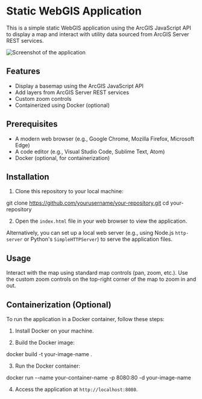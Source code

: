 # Static WebGIS Application

This is a simple static WebGIS application using the ArcGIS JavaScript API to display a map and interact with utility data sourced from ArcGIS Server REST services.

![Screenshot of the application](./img/screenshot.png)

## Features

- Display a basemap using the ArcGIS JavaScript API
- Add layers from ArcGIS Server REST services
- Custom zoom controls
- Containerized using Docker (optional)

## Prerequisites

- A modern web browser (e.g., Google Chrome, Mozilla Firefox, Microsoft Edge)
- A code editor (e.g., Visual Studio Code, Sublime Text, Atom)
- Docker (optional, for containerization)

## Installation

1. Clone this repository to your local machine:

git clone https://github.com/yourusername/your-repository.git
cd your-repository


2. Open the `index.html` file in your web browser to view the application.

Alternatively, you can set up a local web server (e.g., using Node.js `http-server` or Python's `SimpleHTTPServer`) to serve the application files.

## Usage

Interact with the map using standard map controls (pan, zoom, etc.). Use the custom zoom controls on the top-right corner of the map to zoom in and out.

## Containerization (Optional)

To run the application in a Docker container, follow these steps:

1. Install Docker on your machine.

2. Build the Docker image:

docker build -t your-image-name .

3. Run the Docker container:

docker run --name your-container-name -p 8080:80 -d your-image-name


4. Access the application at `http://localhost:8080`.